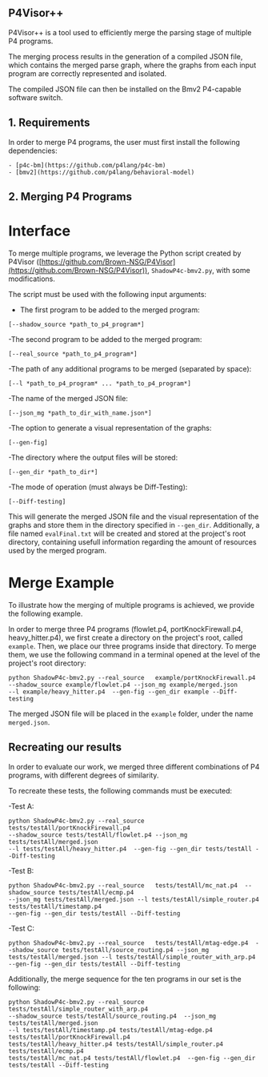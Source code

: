 ## P4Visor++
P4Visor++ is a tool used to efficiently merge the parsing stage of multiple P4 programs.

The merging process results in the generation of a compiled JSON file, which contains the merged parse graph, where the graphs from each input program are correctly represented and isolated.

The compiled JSON file can then be installed on the Bmv2 P4-capable software switch.


## 1. Requirements

In order to merge P4 programs, the user must first install the following dependencies:

```
- [p4c-bm](https://github.com/p4lang/p4c-bm)
- [bmv2](https://github.com/p4lang/behavioral-model)
```


## 2. Merging P4 Programs

# Interface

To merge multiple programs, we leverage the Python script created by P4Visor ([https://github.com/Brown-NSG/P4Visor](https://github.com/Brown-NSG/P4Visor)), `ShadowP4c-bmv2.py`, with some modifications.

The script must be used with the following input arguments:
- The first program to be added to the merged program:
```
[--shadow_source *path_to_p4_program*]
```

-The second program to be added to the merged program:
```
[--real_source *path_to_p4_program*]
```

-The path of any additional programs to be merged (separated by space):
```
[--l *path_to_p4_program* ... *path_to_p4_program*]
```

-The name of the merged JSON file:
```
[--json_mg *path_to_dir_with_name.json*]
```

-The option to generate a visual representation of the graphs:
```
[--gen-fig]
```

-The directory where the output files will be stored:
```
[--gen_dir *path_to_dir*]
```

-The mode of operation (must always be Diff-Testing):
```
[--Diff-testing]
```


This will generate the merged JSON file and the visual representation of the graphs and store them in the directory specified in `--gen_dir`.
Additionally, a file named `evalFinal.txt` will be created and stored at the project's root directory, containing usefull information regarding the amount of resources used by the merged program.


# Merge Example

To illustrate how the merging of multiple programs is achieved, we provide the following example.

In order to merge three P4 programs (flowlet.p4, portKnockFirewall.p4, heavy_hitter.p4), we first create a directory on the project's root, called `example`.
Then, we place our three programs inside that directory.
To merge them, we use the following command in a terminal opened at the level of the project's root directory:

```
python ShadowP4c-bmv2.py --real_source   example/portKnockFirewall.p4  
--shadow_source example/flowlet.p4 --json_mg example/merged.json 
--l example/heavy_hitter.p4  --gen-fig --gen_dir example --Diff-testing
```

The merged JSON file will be placed in the `example` folder, under the name `merged.json`.


## Recreating our results

In order to evaluate our work, we merged three different combinations of P4 programs, with different degrees of similarity.

To recreate these tests, the following commands must be executed:

-Test A:
```
python ShadowP4c-bmv2.py --real_source   tests/testAll/portKnockFirewall.p4  
--shadow_source tests/testAll/flowlet.p4 --json_mg tests/testAll/merged.json 
--l tests/testAll/heavy_hitter.p4  --gen-fig --gen_dir tests/testAll --Diff-testing
```

-Test B:
```
python ShadowP4c-bmv2.py --real_source   tests/testAll/mc_nat.p4  --shadow_source tests/testAll/ecmp.p4 
--json_mg tests/testAll/merged.json --l tests/testAll/simple_router.p4 tests/testAll/timestamp.p4 
--gen-fig --gen_dir tests/testAll --Diff-testing
```

-Test C:
```
python ShadowP4c-bmv2.py --real_source   tests/testAll/mtag-edge.p4  --shadow_source tests/testAll/source_routing.p4 --json_mg tests/testAll/merged.json --l tests/testAll/simple_router_with_arp.p4  --gen-fig --gen_dir tests/testAll --Diff-testing
```


Additionally, the merge sequence for the ten programs in our set is the following:
```
python ShadowP4c-bmv2.py --real_source   tests/testAll/simple_router_with_arp.p4  
--shadow_source tests/testAll/source_routing.p4  --json_mg tests/testAll/merged.json 
--l tests/testAll/timestamp.p4 tests/testAll/mtag-edge.p4 tests/testAll/portKnockFirewall.p4 
tests/testAll/heavy_hitter.p4 tests/testAll/simple_router.p4 tests/testAll/ecmp.p4 
tests/testAll/mc_nat.p4 tests/testAll/flowlet.p4  --gen-fig --gen_dir tests/testAll --Diff-testing
```


